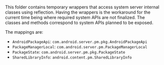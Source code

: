 This folder contains temporary wrappers that access system server internal
classes using reflection. Having the wrappers is the workaround for the current
time being where required system APIs are not finalized. The classes and methods
correspond to system APIs planned to be exposed.

The mappings are:

- `AndroidPackageApi`: `com.android.server.pm.pkg.AndroidPackageApi`
- `PackageManagerLocal`: `com.android.server.pm.PackageManagerLocal`
- `PackageState`: `com.android.server.pm.pkg.PackageState`
- `SharedLibraryInfo`: `android.content.pm.SharedLibraryInfo`
